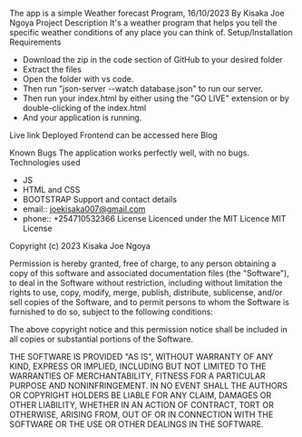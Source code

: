 The app is a simple Weather forecast Program, 16/10/2023
By Kisaka Joe Ngoya
Project Description
It's a weather program that helps you tell the specific weather conditions of any place you can think of.
Setup/Installation Requirements
- Download the zip in the code section of GitHub to your desired folder
- Extract the files
- Open the folder with vs code.
- Then run "json-server --watch database.json" to run our server.
- Then run your index.html by either using the "GO LIVE" extension or by double-clicking of the index.html
- And your application is running.
   
Live link
Deployed Frontend can be accessed here Blog   

Known Bugs
The application works perfectly well, with no bugs.
Technologies used
- JS
- HTML and CSS
- BOOTSTRAP
Support and contact details
- email:: joekisaka007@gmail.com
- phone:: +254710532366
License
Licenced under the MIT Licence
MIT License

Copyright (c) 2023 Kisaka Joe Ngoya

Permission is hereby granted, free of charge, to any person obtaining a copy of this software and associated documentation files (the "Software"), to deal in the Software without restriction, including without limitation the rights to use, copy, modify, merge, publish, distribute, sublicense, and/or sell copies of the Software, and to permit persons to whom the Software is furnished to do so, subject to the following conditions:

The above copyright notice and this permission notice shall be included in all copies or substantial portions of the Software.

THE SOFTWARE IS PROVIDED "AS IS", WITHOUT WARRANTY OF ANY KIND, EXPRESS OR IMPLIED, INCLUDING BUT NOT LIMITED TO THE WARRANTIES OF MERCHANTABILITY, FITNESS FOR A PARTICULAR PURPOSE AND NONINFRINGEMENT. IN NO EVENT SHALL THE AUTHORS OR COPYRIGHT HOLDERS BE LIABLE FOR ANY CLAIM, DAMAGES OR OTHER LIABILITY, WHETHER IN AN ACTION OF CONTRACT, TORT OR OTHERWISE, ARISING FROM, OUT OF OR IN CONNECTION WITH THE SOFTWARE OR THE USE OR OTHER DEALINGS IN THE SOFTWARE.
